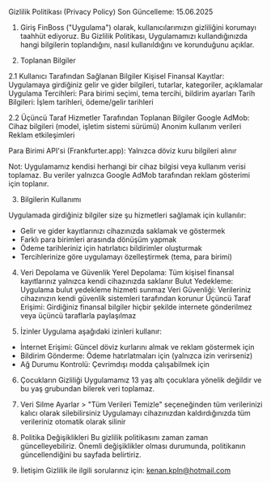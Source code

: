 Gizlilik Politikası (Privacy Policy)
Son Güncelleme: 15.06.2025

1. Giriş
FinBoss ("Uygulama") olarak, kullanıcılarımızın gizliliğini korumayı taahhüt ediyoruz. Bu Gizlilik Politikası, Uygulamamızı kullandığınızda hangi bilgilerin toplandığını, nasıl kullanıldığını ve korunduğunu açıklar.

2. Toplanan Bilgiler

2.1 Kullanıcı Tarafından Sağlanan Bilgiler
Kişisel Finansal Kayıtlar: Uygulamaya girdiğiniz gelir ve gider bilgileri, tutarlar, kategoriler, açıklamalar
Uygulama Tercihleri: Para birimi seçimi, tema tercihi, bildirim ayarları
Tarih Bilgileri: İşlem tarihleri, ödeme/gelir tarihleri

2.2 Üçüncü Taraf Hizmetler Tarafından Toplanan Bilgiler
Google AdMob:
Cihaz bilgileri (model, işletim sistemi sürümü)
Anonim kullanım verileri
Reklam etkileşimleri

Para Birimi API'si (Frankfurter.app): Yalnızca döviz kuru bilgileri alınır

Not: Uygulamamız kendisi herhangi bir cihaz bilgisi veya kullanım verisi toplamaz. Bu veriler yalnızca Google AdMob tarafından reklam gösterimi için toplanır.

3. Bilgilerin Kullanımı

Uygulamada girdiğiniz bilgiler size şu hizmetleri sağlamak için kullanılır:
- Gelir ve gider kayıtlarınızı cihazınızda saklamak ve göstermek
- Farklı para birimleri arasında dönüşüm yapmak
- Ödeme tarihleriniz için hatırlatıcı bildirimler oluşturmak
- Tercihlerinize göre uygulamayı özelleştirmek (tema, para birimi)

4. Veri Depolama ve Güvenlik
Yerel Depolama: Tüm kişisel finansal kayıtlarınız yalnızca kendi cihazınızda saklanır
Bulut Yedekleme: Uygulama bulut yedekleme hizmeti sunmaz
Veri Güvenliği: Verileriniz cihazınızın kendi güvenlik sistemleri tarafından korunur
Üçüncü Taraf Erişimi: Girdiğiniz finansal bilgiler hiçbir şekilde internete gönderilmez veya üçüncü taraflarla paylaşılmaz

5. İzinler
Uygulama aşağıdaki izinleri kullanır:
- İnternet Erişimi: Güncel döviz kurlarını almak ve reklam göstermek için
- Bildirim Gönderme: Ödeme hatırlatmaları için (yalnızca izin verirseniz)
- Ağ Durumu Kontrolü: Çevrimdışı modda çalışabilmek için

6. Çocukların Gizliliği
Uygulamamız 13 yaş altı çocuklara yönelik değildir ve bu yaş grubundan bilerek veri toplamaz.

7. Veri Silme
Ayarlar > "Tüm Verileri Temizle" seçeneğinden tüm verilerinizi kalıcı olarak silebilirsiniz
Uygulamayı cihazınızdan kaldırdığınızda tüm verileriniz otomatik olarak silinir

8. Politika Değişiklikleri
Bu gizlilik politikasını zaman zaman güncelleyebiliriz. Önemli değişiklikler olması durumunda, politikanın güncellendiğini bu sayfada belirtiriz.

9. İletişim
Gizlilik ile ilgili sorularınız için: kenan.kpln@hotmail.com
